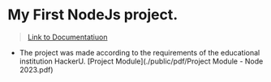 # My First NodeJs project.

> [Link to Documentatiuon](https://www.linkedin.com/mynetwork/)

* The project was made according to the requirements of the educational institution HackerU.
  [Project Module](./public/pdf/Project Module - Node 2023.pdf)
